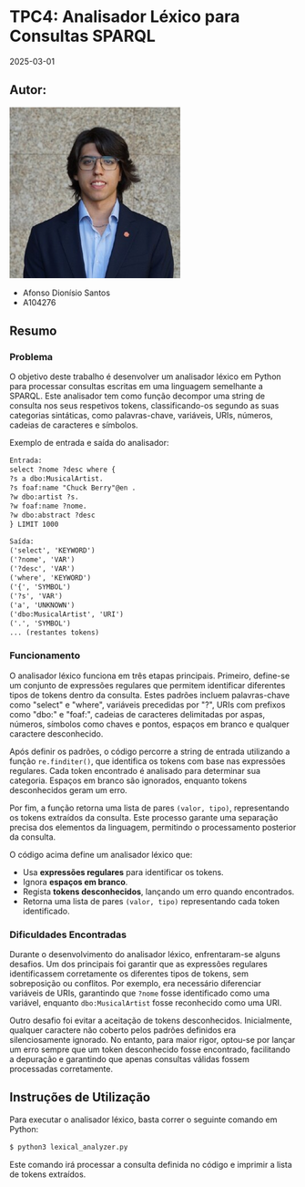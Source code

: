 # TPC4: Analisador Léxico para Consultas SPARQL

2025-03-01

## Autor:
![Nome do Autor](../profile.jpg)  
- Afonso Dionísio Santos
- A104276

## Resumo

### Problema
O objetivo deste trabalho é desenvolver um analisador léxico em Python para processar consultas escritas em uma linguagem semelhante a SPARQL. Este analisador tem como função decompor uma string de consulta nos seus respetivos tokens, classificando-os segundo as suas categorias sintáticas, como palavras-chave, variáveis, URIs, números, cadeias de caracteres e símbolos.

Exemplo de entrada e saída do analisador:
```
Entrada:
select ?nome ?desc where {
?s a dbo:MusicalArtist.
?s foaf:name "Chuck Berry"@en .
?w dbo:artist ?s.
?w foaf:name ?nome.
?w dbo:abstract ?desc
} LIMIT 1000
```

```
Saída:
('select', 'KEYWORD')
('?nome', 'VAR')
('?desc', 'VAR')
('where', 'KEYWORD')
('{', 'SYMBOL')
('?s', 'VAR')
('a', 'UNKNOWN')
('dbo:MusicalArtist', 'URI')
('.', 'SYMBOL')
... (restantes tokens)
```

### Funcionamento
O analisador léxico funciona em três etapas principais. Primeiro, define-se um conjunto de expressões regulares que permitem identificar diferentes tipos de tokens dentro da consulta. Estes padrões incluem palavras-chave como "select" e "where", variáveis precedidas por "?", URIs com prefixos como "dbo:" e "foaf:", cadeias de caracteres delimitadas por aspas, números, símbolos como chaves e pontos, espaços em branco e qualquer caractere desconhecido.

Após definir os padrões, o código percorre a string de entrada utilizando a função `re.finditer()`, que identifica os tokens com base nas expressões regulares. Cada token encontrado é analisado para determinar sua categoria. Espaços em branco são ignorados, enquanto tokens desconhecidos geram um erro.

Por fim, a função retorna uma lista de pares `(valor, tipo)`, representando os tokens extraídos da consulta. Este processo garante uma separação precisa dos elementos da linguagem, permitindo o processamento posterior da consulta.

O código acima define um analisador léxico que:
- Usa **expressões regulares** para identificar os tokens.
- Ignora **espaços em branco**.
- Regista **tokens desconhecidos**, lançando um erro quando encontrados.
- Retorna uma lista de pares `(valor, tipo)` representando cada token identificado.

### Dificuldades Encontradas
Durante o desenvolvimento do analisador léxico, enfrentaram-se alguns desafios. Um dos principais foi garantir que as expressões regulares identificassem corretamente os diferentes tipos de tokens, sem sobreposição ou conflitos. Por exemplo, era necessário diferenciar variáveis de URIs, garantindo que `?nome` fosse identificado como uma variável, enquanto `dbo:MusicalArtist` fosse reconhecido como uma URI.

Outro desafio foi evitar a aceitação de tokens desconhecidos. Inicialmente, qualquer caractere não coberto pelos padrões definidos era silenciosamente ignorado. No entanto, para maior rigor, optou-se por lançar um erro sempre que um token desconhecido fosse encontrado, facilitando a depuração e garantindo que apenas consultas válidas fossem processadas corretamente.

## Instruções de Utilização

Para executar o analisador léxico, basta correr o seguinte comando em Python:
```sh
$ python3 lexical_analyzer.py
```

Este comando irá processar a consulta definida no código e imprimir a lista de tokens extraídos.
